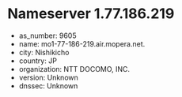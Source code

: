# Nameserver 1.77.186.219

* as_number: 9605
* name: mo1-77-186-219.air.mopera.net.
* city: Nishikicho
* country: JP
* organization: NTT DOCOMO, INC.
* version: Unknown
* dnssec: Unknown
